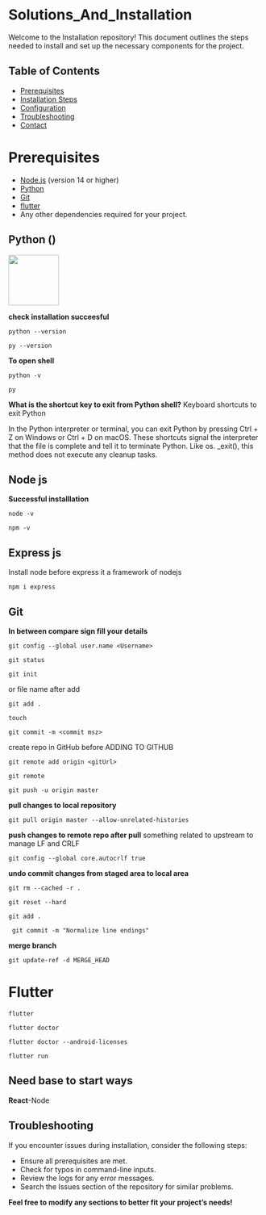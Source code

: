 # Solutions_And_Installation

Welcome to the Installation repository! This document outlines the steps needed to install and set up the necessary components for the project.

## Table of Contents

- [Prerequisites](#prerequisites)
- [Installation Steps](#installation-steps)
- [Configuration](#configuration)
- [Troubleshooting](#troubleshooting)
- [Contact](#contact)

# Prerequisites
- [Node.js](https://nodejs.org/) (version 14 or higher)
- [Python](https://www.python.org/downloads/) 
- [Git](https://git-scm.com/)
- [flutter](https://docs.flutter.dev/get-started/install/windows/mobile)
- Any other dependencies required for your project.


## Python ()
<img src="https://github.com/beyound3d/Solutions_And_Installation/blob/master/pythonbanner.png" height="100dp"/>

**check installation succeesful**
```
python --version
```

```
py --version
```

**To open shell**
```
python -v
```

```
py
```

**What is the shortcut key to exit from Python shell?**
Keyboard shortcuts to exit Python

In the Python interpreter or terminal, you can exit Python by pressing Ctrl + Z on Windows or Ctrl + D on macOS.
These shortcuts signal the interpreter that the file is complete and tell it to terminate Python. Like os. _exit(),
this method does not execute any cleanup tasks.

## Node js
**Successful installlation**
```
node -v
```

```
npm -v
```
## Express js 
Install node before express it a framework of nodejs
```
npm i express
```
## Git
**In between compare sign fill your details**
```
git config --global user.name <Username>
```


```
git status
```

```
git init
```


or file name after add
```
git add .
```
 
```
touch
```


```
git commit -m <commit msz>
```

create repo in GitHub before ADDING TO GITHUB
```
git remote add origin <gitUrl>
```

```
git remote
```

```
git push -u origin master
```

**pull changes to local repository**
```
git pull origin master --allow-unrelated-histories
```

**push changes to remote repo after pull**
  something related to upstream
  to manage LF and CRLF
  ```
git config --global core.autocrlf true
```


**undo commit changes from staged area to local area**
```
git rm --cached -r .
```

 ```
 git reset --hard
```

 ```
 git add .
```

```
 git commit -m "Normalize line endings"
```

**merge branch**
```
git update-ref -d MERGE_HEAD
```
# Flutter
```
flutter
```

```
flutter doctor
```

```
flutter doctor --android-licenses
```

```
flutter run
```
## Need base to start ways
**React**-Node

## Troubleshooting
If you encounter issues during installation, consider the following steps:

- Ensure all prerequisites are met.
- Check for typos in command-line inputs.
- Review the logs for any error messages.
- Search the Issues section of the repository for similar problems.


**Feel free to modify any sections to better fit your project’s needs!**

   

